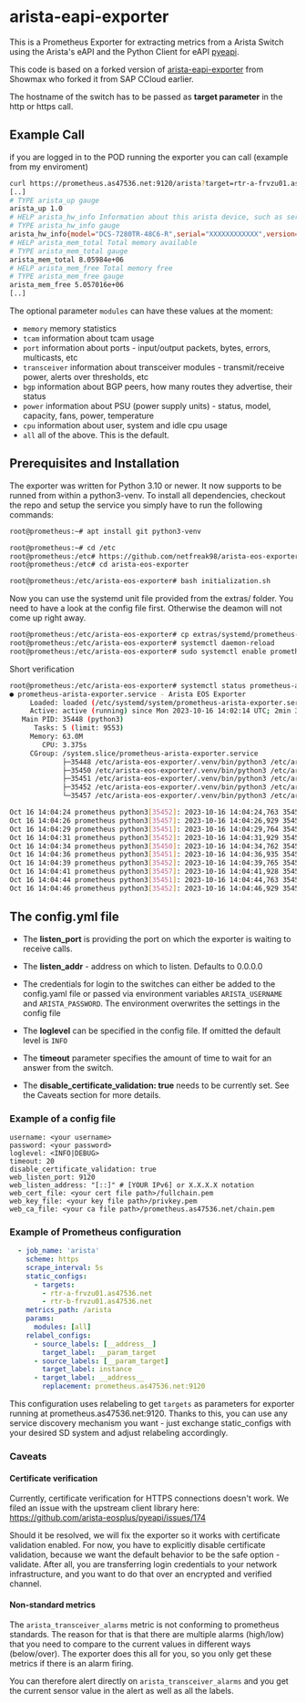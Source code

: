 # arista-eapi-exporter

This is a Prometheus Exporter for extracting metrics from a Arista Switch using the Arista's eAPI and the Python Client for eAPI [pyeapi](https://pypi.org/project/pyeapi/).

This code is based on a forked version of [arista-eapi-exporter](https://github.com/Showmax/arista-eos-exporter) from Showmax who forked it from SAP CCloud earlier. 

The hostname of the switch has to be passed as **target parameter** in the http or https call.

## Example Call

if you are logged in to the POD running the exporter you can call (example from my enviroment)

```bash
curl https://prometheus.as47536.net:9120/arista?target=rtr-a-frvzu01.as47536.net&modules=all
[..]
# TYPE arista_up gauge
arista_up 1.0
# HELP arista_hw_info Information about this arista device, such as serial number and model
# TYPE arista_hw_info gauge
arista_hw_info{model="DCS-7280TR-48C6-R",serial="XXXXXXXXXXXX",version="4.30.XX"} 1.0
# HELP arista_mem_total Total memory available
# TYPE arista_mem_total gauge
arista_mem_total 8.05984e+06
# HELP arista_mem_free Total memory free
# TYPE arista_mem_free gauge
arista_mem_free 5.057016e+06
[..]
```

The optional parameter `modules` can have these values at the moment:
 * `memory` memory statistics
 * `tcam` information about tcam usage
 * `port` information about ports - input/output packets, bytes, errors, multicasts, etc
 * `transceiver` information about transceiver modules - transmit/receive power, alerts over thresholds, etc
 * `bgp` information about BGP peers, how many routes they advertise, their status
 * `power` information about PSU (power supply units) - status, model, capacity, fans, power, temperature
 * `cpu` information about user, system and idle cpu usage
 * `all` all of the above. This is the default.

## Prerequisites and Installation

The exporter was written for Python 3.10 or newer. It now supports to be runned from within a python3-venv. 
To install all dependencies, checkout the repo and setup the service you simply have to run the following commands:

```bash
root@prometheus:~# apt install git python3-venv
```

```bash
root@prometheus:~# cd /etc
root@prometheus:/etc# https://github.com/netfreak98/arista-eos-exporter.git
root@prometheus:/etc# cd arista-eos-exporter
```

```bash
root@prometheus:/etc/arista-eos-exporter# bash initialization.sh
```

Now you can use the systemd unit file provided from the extras/ folder. You need to have a look at the config file first. Otherwise the deamon will not come up right away.

```bash
root@prometheus:/etc/arista-eos-exporter# cp extras/systemd/prometheus-arista-exporter.service /etc/systemd/system/prometheus-arista-exporter.service
root@prometheus:/etc/arista-eos-exporter# systemctl daemon-reload
root@prometheus:/etc/arista-eos-exporter# sudo systemctl enable prometheus prometheus-arista-exporter
```

Short verification
```bash
root@prometheus:/etc/arista-eos-exporter# systemctl status prometheus-arista-exporter
● prometheus-arista-exporter.service - Arista EOS Exporter
     Loaded: loaded (/etc/systemd/system/prometheus-arista-exporter.service; enabled; vendor preset: enabled)
     Active: active (running) since Mon 2023-10-16 14:02:14 UTC; 2min 35s ago
   Main PID: 35448 (python3)
      Tasks: 5 (limit: 9553)
     Memory: 63.0M
        CPU: 3.375s
     CGroup: /system.slice/prometheus-arista-exporter.service
             ├─35448 /etc/arista-eos-exporter/.venv/bin/python3 /etc/arista-eos-exporter/main.py
             ├─35450 /etc/arista-eos-exporter/.venv/bin/python3 /etc/arista-eos-exporter/main.py
             ├─35451 /etc/arista-eos-exporter/.venv/bin/python3 /etc/arista-eos-exporter/main.py
             ├─35452 /etc/arista-eos-exporter/.venv/bin/python3 /etc/arista-eos-exporter/main.py
             └─35457 /etc/arista-eos-exporter/.venv/bin/python3 /etc/arista-eos-exporter/main.py

Oct 16 14:04:24 prometheus python3[35452]: 2023-10-16 14:04:24,763 35452 INFO collector.py:44 Connecting to switch rtr-b-frvzu01.as47536.net
Oct 16 14:04:26 prometheus python3[35457]: 2023-10-16 14:04:26,929 35457 INFO collector.py:44 Connecting to switch rtr-a-frvzu01.as47536.net
Oct 16 14:04:29 prometheus python3[35451]: 2023-10-16 14:04:29,764 35451 INFO collector.py:44 Connecting to switch rtr-b-frvzu01.as47536.net
Oct 16 14:04:31 prometheus python3[35452]: 2023-10-16 14:04:31,929 35452 INFO collector.py:44 Connecting to switch rtr-a-frvzu01.as47536.net
Oct 16 14:04:34 prometheus python3[35450]: 2023-10-16 14:04:34,762 35450 INFO collector.py:44 Connecting to switch rtr-b-frvzu01.as47536.net
Oct 16 14:04:36 prometheus python3[35451]: 2023-10-16 14:04:36,935 35451 INFO collector.py:44 Connecting to switch rtr-a-frvzu01.as47536.net
Oct 16 14:04:39 prometheus python3[35452]: 2023-10-16 14:04:39,765 35452 INFO collector.py:44 Connecting to switch rtr-b-frvzu01.as47536.net
Oct 16 14:04:41 prometheus python3[35457]: 2023-10-16 14:04:41,928 35457 INFO collector.py:44 Connecting to switch rtr-a-frvzu01.as47536.net
Oct 16 14:04:44 prometheus python3[35451]: 2023-10-16 14:04:44,763 35451 INFO collector.py:44 Connecting to switch rtr-b-frvzu01.as47536.net
Oct 16 14:04:46 prometheus python3[35452]: 2023-10-16 14:04:46,929 35452 INFO collector.py:44 Connecting to switch rtr-a-frvzu01.as47536.net
```

## The config.yml file

* The **listen_port** is providing the port on which the exporter is waiting to receive calls.

* The **listen_addr** - address on which to listen. Defaults to 0.0.0.0

* The credentials for login to the switches can either be added to the config.yaml file or passed via environment variables `ARISTA_USERNAME` and `ARISTA_PASSWORD`. The environment overwrites the settings in the config file

* The **loglevel** can be specified in the config file. If omitted the default level is `INFO`

* The **timeout** parameter specifies the amount of time to wait for an answer from the switch.

* The **disable_certificate_validation: true** needs to be currently set. See the Caveats section for more details.

### Example of a config file

```text
username: <your username>
password: <your password>
loglevel: <INFO|DEBUG>
timeout: 20
disable_certificate_validation: true
web_listen_port: 9120
web_listen_address: "[::]" # [YOUR IPv6] or X.X.X.X notation
web_cert_file: <your cert file path>/fullchain.pem 
web_key_file: <your key file path>/privkey.pem
web_ca_file: <your ca file path>/prometheus.as47536.net/chain.pem
```

### Example of Prometheus configuration
```yaml
  - job_name: 'arista'
    scheme: https
    scrape_interval: 5s
    static_configs:
      - targets:
        - rtr-a-frvzu01.as47536.net
        - rtr-b-frvzu01.as47536.net
    metrics_path: /arista
    params:
      modules: [all]
    relabel_configs:
      - source_labels: [__address__]
        target_label: __param_target
      - source_labels: [__param_target]
        target_label: instance
      - target_label: __address__
        replacement: prometheus.as47536.net:9120
```
This configuration uses relabeling to get `targets` as parameters for exporter running at prometheus.as47536.net:9120. Thanks to this, you can use any service discovery mechanism you want - just exchange static_configs with your desired SD system and adjust relabeling accordingly.

### Caveats
#### Certificate verification
Currently, certificate verification for HTTPS connections doesn't work. We filed an issue with the upstream client library here: https://github.com/arista-eosplus/pyeapi/issues/174

Should it be resolved, we will fix the exporter so it works with certificate validation enabled. For now, you have to explicitly disable certificate validation, because we want the default behavior to be the safe option - validate. After all, you are transferring login credentials to your network infrastructure, and you want to do that over an encrypted and verified channel.

#### Non-standard metrics
The `arista_transceiver_alarms` metric is not conforming to prometheus standards. The reason for that is that there are multiple alarms (high/low) that you need to compare to the current values in different ways (below/over). The exporter does this all for you, so you only get these metrics if there is an alarm firing.

You can therefore alert directly on `arista_transceiver_alarms` and you get the current sensor value in the alert as well as all the labels.
